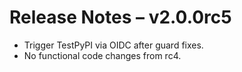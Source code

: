# Release Notes – v2.0.0rc5
- Trigger TestPyPI via OIDC after guard fixes.
- No functional code changes from rc4.

